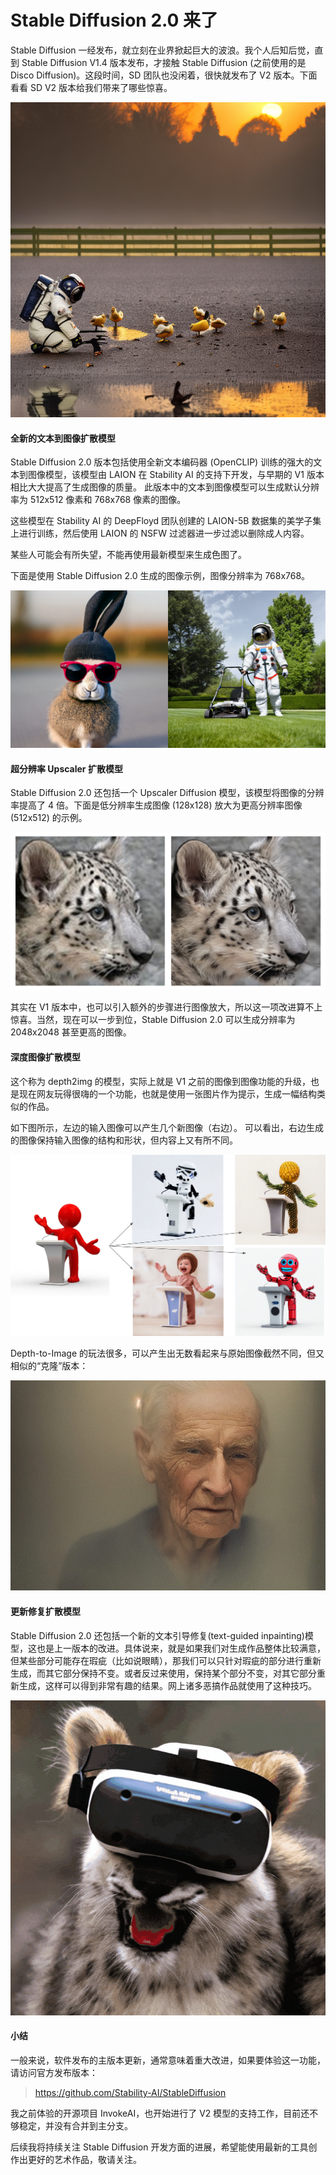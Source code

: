 # Stable Diffusion 2.0 来了

Stable Diffusion 一经发布，就立刻在业界掀起巨大的波浪。我个人后知后觉，直到 Stable Diffusion V1.4 版本发布，才接触 Stable Diffusion (之前使用的是 Disco Diffusion)。这段时间，SD 团队也没闲着，很快就发布了 V2 版本。下面看看 SD V2 版本给我们带来了哪些惊喜。

![](https://raw.githubusercontent.com/mogoweb/mywritings/master/book_wechat/202212/images/sd_v2_release_01.png)

#### 全新的文本到图像扩散模型

Stable Diffusion 2.0 版本包括使用全新文本编码器 (OpenCLIP) 训练的强大的文本到图像模型，该模型由 LAION 在 Stability AI 的支持下开发，与早期的 V1 版本相比大大提高了生成图像的质量。 此版本中的文本到图像模型可以生成默认分辨率为 512x512 像素和 768x768 像素的图像。

这些模型在 Stability AI 的 DeepFloyd 团队创建的 LAION-5B 数据集的美学子集上进行训练，然后使用 LAION 的 NSFW 过滤器进一步过滤以删除成人内容。

某些人可能会有所失望，不能再使用最新模型来生成色图了。

下面是使用 Stable Diffusion 2.0 生成的图像示例，图像分辨率为 768x768。

![](https://raw.githubusercontent.com/mogoweb/mywritings/master/book_wechat/202212/images/sd_v2_release_02.png)

#### 超分辨率 Upscaler 扩散模型

Stable Diffusion 2.0 还包括一个 Upscaler Diffusion 模型，该模型将图像的分辨率提高了 4 倍。下面是低分辨率生成图像 (128x128) 放大为更高分辨率图像 (512x512) 的示例。 

![](https://raw.githubusercontent.com/mogoweb/mywritings/master/book_wechat/202212/images/sd_v2_release_03.png)

其实在 V1 版本中，也可以引入额外的步骤进行图像放大，所以这一项改进算不上惊喜。当然，现在可以一步到位，Stable Diffusion 2.0 可以生成分辨率为 2048x2048 甚至更高的图像。

#### 深度图像扩散模型

这个称为 depth2img 的模型，实际上就是 V1 之前的图像到图像功能的升级，也是现在网友玩得很嗨的一个功能，也就是使用一张图片作为提示，生成一幅结构类似的作品。 

如下图所示，左边的输入图像可以产生几个新图像（右边）。 可以看出，右边生成的图像保持输入图像的结构和形状，但内容上又有所不同。

![](https://raw.githubusercontent.com/mogoweb/mywritings/master/book_wechat/202212/images/sd_v2_release_04.png)

Depth-to-Image 的玩法很多，可以产生出无数看起来与原始图像截然不同，但又相似的“克隆”版本：

![](https://raw.githubusercontent.com/mogoweb/mywritings/master/book_wechat/202212/images/sd_v2_release_05.gif)

#### 更新修复扩散模型

Stable Diffusion 2.0 还包括一个新的文本引导修复(text-guided inpainting)模型，这也是上一版本的改进。具体说来，就是如果我们对生成作品整体比较满意，但某些部分可能存在瑕疵（比如说眼睛），那我们可以只针对瑕疵的部分进行重新生成，而其它部分保持不变。或者反过来使用，保持某个部分不变，对其它部分重新生成，这样可以得到非常有趣的结果。网上诸多恶搞作品就使用了这种技巧。

![](https://raw.githubusercontent.com/mogoweb/mywritings/master/book_wechat/202212/images/sd_v2_release_06.gif)

#### 小结

一般来说，软件发布的主版本更新，通常意味着重大改进，如果要体验这一功能，请访问官方发布版本：

> https://github.com/Stability-AI/StableDiffusion
 
我之前体验的开源项目 InvokeAI，也开始进行了 V2 模型的支持工作，目前还不够稳定，并没有合并到主分支。

后续我将持续关注 Stable Diffusion 开发方面的进展，希望能使用最新的工具创作出更好的艺术作品，敬请关注。